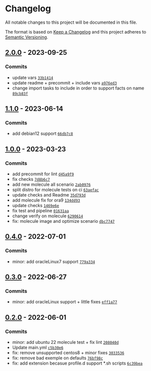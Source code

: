 # Changelog

All notable changes to this project will be documented in this file.

The format is based on [Keep a Changelog](https://keepachangelog.com/en/1.0.0/)
and this project adheres to [Semantic Versioning](https://semver.org/spec/v2.0.0.html).

## [2.0.0](https://github.com/lotusnoir/ansible-system_profile/compare/1.1.0...2.0.0) - 2023-09-25

### Commits

- update vars [`33b1414`](https://github.com/lotusnoir/ansible-system_profile/commit/33b141440386663a65bd1df24d6a4bbab85aa063)
- update readme + precommit + include vars [`a976ed3`](https://github.com/lotusnoir/ansible-system_profile/commit/a976ed392dcf989ca25c5c79d25e25f28cb8e7c3)
- change import tasks to include in order to support facts on name [`89cb83f`](https://github.com/lotusnoir/ansible-system_profile/commit/89cb83f3e5b1b6621dbdaacf2971badc38b18c46)

## [1.1.0](https://github.com/lotusnoir/ansible-system_profile/compare/1.0.0...1.1.0) - 2023-06-14

### Commits

- add debian12 support [`66db7c8`](https://github.com/lotusnoir/ansible-system_profile/commit/66db7c8f614e62c89925885162a63ac13e73db23)

## [1.0.0](https://github.com/lotusnoir/ansible-system_profile/compare/0.4.0...1.0.0) - 2023-03-23

### Commits

- add precommit for lint [`d45a9f9`](https://github.com/lotusnoir/ansible-system_profile/commit/d45a9f991ec85ec0a87ebe642d062207c942ee4d)
- fix checks [`7d8b6c7`](https://github.com/lotusnoir/ansible-system_profile/commit/7d8b6c70df80175e148c8cbf0ebcac81db95e52b)
- add new molecule all scenario [`2ab0976`](https://github.com/lotusnoir/ansible-system_profile/commit/2ab0976d6c90f89efcbe982317598fe78928e11a)
- split distro for molecule tests on ci [`63aefac`](https://github.com/lotusnoir/ansible-system_profile/commit/63aefac754dd079d0de26d82c9a84c3d6eaf42ae)
- update checks and Readme [`35d793d`](https://github.com/lotusnoir/ansible-system_profile/commit/35d793dddeb63608c92984b613589a4a44abe487)
- add molecule fix for ora9 [`134dd93`](https://github.com/lotusnoir/ansible-system_profile/commit/134dd9367f41c54d753add459a0e74ca4e3ffb70)
- update checks [`1469e6e`](https://github.com/lotusnoir/ansible-system_profile/commit/1469e6e1d2b2293bcae78e7c1e03170ca1842cf3)
- fix test and pipeline [`01631aa`](https://github.com/lotusnoir/ansible-system_profile/commit/01631aaa43663e729deb200458ee83719aac3e96)
- change verify on molecule [`6290614`](https://github.com/lotusnoir/ansible-system_profile/commit/6290614950b006e42ab7bebce9cf46e16e272a62)
- fix: molecule image and optimize scenario [`dbc7747`](https://github.com/lotusnoir/ansible-system_profile/commit/dbc77479e15215707992cbd322db159e9c50754b)

## [0.4.0](https://github.com/lotusnoir/ansible-system_profile/compare/0.3.0...0.4.0) - 2022-07-01

### Commits

- minor: add oracleLinux7 support [`779a334`](https://github.com/lotusnoir/ansible-system_profile/commit/779a3343f9e576cc3ba85b98fd76d38fc0848cd5)

## [0.3.0](https://github.com/lotusnoir/ansible-system_profile/compare/0.2.0...0.3.0) - 2022-06-27

### Commits

- minor: add oracleLinux support + little fixes [`eff1a77`](https://github.com/lotusnoir/ansible-system_profile/commit/eff1a77ee616d1b300fdd202e69fff3606b7535b)

## [0.2.0](https://github.com/lotusnoir/ansible-system_profile/compare/0.1.0...0.2.0) - 2022-06-01

### Commits

- minor: add ubuntu 22 molecule test + fix lint [`208040d`](https://github.com/lotusnoir/ansible-system_profile/commit/208040df9b88a9a914cb56c52b6c69c30eea1b13)
- Update main.yml [`c5b30e6`](https://github.com/lotusnoir/ansible-system_profile/commit/c5b30e6d025c2d3c82070719cb190e24d8f78f5f)
- fix: remove unsupported centos8 + minor fixes [`3033536`](https://github.com/lotusnoir/ansible-system_profile/commit/30335365d9631155e4c66e38dab5a961958fcb24)
- fix: remove bad exemple on defaults [`76bf98c`](https://github.com/lotusnoir/ansible-system_profile/commit/76bf98c2eb3a033efa7d411c55d9af2371ebc9ca)
- fix: add extension becasue profile.d support *.sh scripts [`6c39bea`](https://github.com/lotusnoir/ansible-system_profile/commit/6c39beaccfc27b086695d0bb9e0f46860febfccb)
